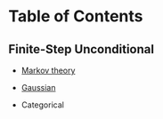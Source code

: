 # Table of Contents

## Finite-Step Unconditional

* [Markov theory](finite_step_markov_diffusion_models.md)
- [Gaussian](finite_step_markov_gaussian_diffusion_models.md)

- Categorical




